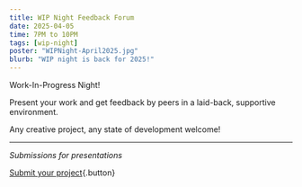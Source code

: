 ```yaml
---
title: WIP Night Feedback Forum
date: 2025-04-05
time: 7PM to 10PM
tags: [wip-night]
poster: "WIPNight-April2025.jpg"
blurb: "WIP night is back for 2025!"
---
```


Work-In-Progress Night!

Present your work and get feedback by peers in a laid-back, supportive environment.

Any creative project, any state of development welcome!

<hr>

*Submissions for presentations*

[Submit your project](https://forms.gle/2qV4Zu9DrGhRCHy49){.button}